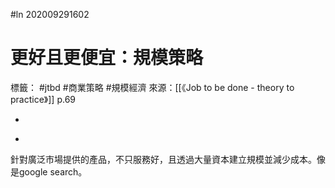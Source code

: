 #ln 202009291602
# 更好且更便宜：規模策略
標籤： #jtbd #商業策略 #規模經濟
來源：[[《Job to be done - theory to practice》]] p.69

-

>

-

針對廣泛市場提供的產品，不只服務好，且透過大量資本建立規模並減少成本。像是google search。